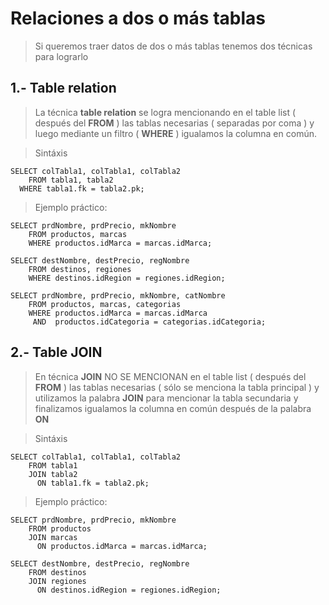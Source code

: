 # Relaciones a dos o más tablas

> Si queremos traer datos de dos o más tablas
> tenemos dos técnicas para lograrlo

## 1.- Table relation
> La técnica **table relation** se logra mencionando
> en el table list ( después del **FROM** )
> las tablas necesarias ( separadas por coma )
> y luego mediante un filtro ( **WHERE** )
> igualamos la columna en común.


> Sintáxis  

    SELECT colTabla1, colTabla1, colTabla2  
        FROM tabla1, tabla2  
      WHERE tabla1.fk = tabla2.pk;

> Ejemplo práctico: 

    SELECT prdNombre, prdPrecio, mkNombre  
        FROM productos, marcas  
        WHERE productos.idMarca = marcas.idMarca;

    SELECT destNombre, destPrecio, regNombre  
        FROM destinos, regiones  
        WHERE destinos.idRegion = regiones.idRegion;

    SELECT prdNombre, prdPrecio, mkNombre, catNombre  
        FROM productos, marcas, categorias  
        WHERE productos.idMarca = marcas.idMarca  
         AND  productos.idCategoria = categorias.idCategoria;

## 2.- Table **JOIN**
> En técnica **JOIN** NO SE MENCIONAN 
> en el table list ( después del **FROM** )
> las tablas necesarias ( sólo se menciona la tabla principal )
> y utilizamos la palabra **JOIN** para mencionar la tabla secundaria
> y finalizamos igualamos la columna en común después
> de la palabra **ON**


> Sintáxis

    SELECT colTabla1, colTabla1, colTabla2    
        FROM tabla1  
        JOIN tabla2  
          ON tabla1.fk = tabla2.pk;

> Ejemplo práctico: 

    SELECT prdNombre, prdPrecio, mkNombre  
        FROM productos  
        JOIN marcas  
          ON productos.idMarca = marcas.idMarca;

    SELECT destNombre, destPrecio, regNombre  
        FROM destinos  
        JOIN regiones  
          ON destinos.idRegion = regiones.idRegion;




